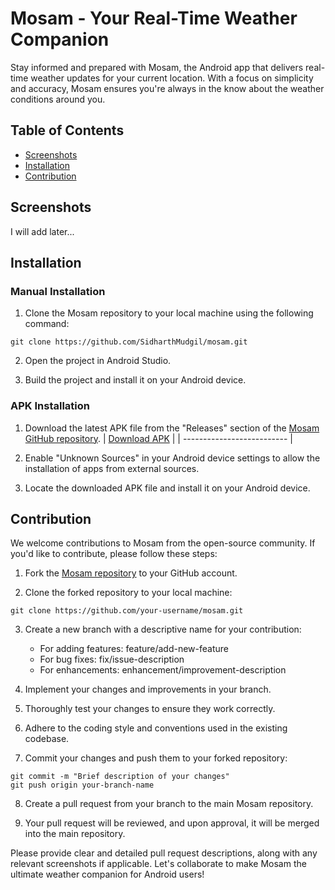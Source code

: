 # Mosam - Your Real-Time Weather Companion

Stay informed and prepared with Mosam, the Android app that delivers real-time weather updates for your current location. With a focus on simplicity and accuracy, Mosam ensures you're always in the know about the weather conditions around you.

## Table of Contents

- [Screenshots](#screenshots)
- [Installation](#installation)
- [Contribution](#contribution)

## Screenshots
I will add later...

## Installation

### Manual Installation
1. Clone the Mosam repository to your local machine using the following command:
```
git clone https://github.com/SidharthMudgil/mosam.git
```

2. Open the project in Android Studio.

3. Build the project and install it on your Android device.

### APK Installation
1. Download the latest APK file from the "Releases" section of the [Mosam GitHub repository](https://github.com/SidharthMudgil/mosam/releases).
| [Download APK](https://github.com/SidharthMudgil/mosam/releases/latest/download/mosam.apk) |
| -------------------------- |

2. Enable "Unknown Sources" in your Android device settings to allow the installation of apps from external sources.

3. Locate the downloaded APK file and install it on your Android device.

## Contribution

We welcome contributions to Mosam from the open-source community. If you'd like to contribute, please follow these steps:

1. Fork the [Mosam repository](https://github.com/SidharthMudgil/mosam) to your GitHub account.

2. Clone the forked repository to your local machine:
```
git clone https://github.com/your-username/mosam.git
```

3. Create a new branch with a descriptive name for your contribution:
   - For adding features: feature/add-new-feature
   - For bug fixes: fix/issue-description
   - For enhancements: enhancement/improvement-description

4. Implement your changes and improvements in your branch.

5. Thoroughly test your changes to ensure they work correctly.

6. Adhere to the coding style and conventions used in the existing codebase.

7. Commit your changes and push them to your forked repository:
```
git commit -m "Brief description of your changes"
git push origin your-branch-name
```

8. Create a pull request from your branch to the main Mosam repository.

9. Your pull request will be reviewed, and upon approval, it will be merged into the main repository.

Please provide clear and detailed pull request descriptions, along with any relevant screenshots if applicable. Let's collaborate to make Mosam the ultimate weather companion for Android users!
